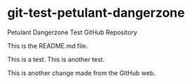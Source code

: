 git-test-petulant-dangerzone
============================

Petulant Dangerzone Test GitHub Repository

This is the README.md file.

This is a test.
This is another test.

This is another change made from the GitHub web.

